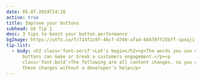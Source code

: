 ```yaml
---
date: 05.07.2024T14:18
active: true
title: Improve your buttons
subhead: UX Tip 1
desc: 3 tips to boost your button performance
bgImage: https://utfs.io/f/714f1c0f-46cf-4740-afad-60470ff25bff-ipoaj1.webp
tip-list:
  - body: <h2 class='font-serif'>Let's begin</h2><p>The words you use on your
      buttons can make or break a customers engagement.</p><p
      class='font-bold'>The following are all content changes, so you can make
      these changes without a developer's help</p>
---
```


